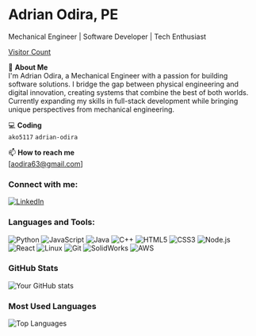 # Adrian Odira, PE

Mechanical Engineer | Software Developer | Tech Enthusiast

[Visitor Count](https://profile-counter.glitch.me/ako5117/count.svg)

🔧 **About Me**  
I'm Adrian Odira, a Mechanical Engineer with a passion for building software solutions. I bridge the gap between physical engineering and digital innovation, creating systems that combine the best of both worlds. Currently expanding my skills in full-stack development while bringing unique perspectives from mechanical engineering.

💻 **Coding**  
`ako5117` `adrian-odira`  

📫 **How to reach me**  
[aodira63@gmail.com]  

### Connect with me:
[![LinkedIn](https://img.shields.io/badge/LinkedIn-0077B5?style=for-the-badge&logo=linkedin&logoColor=white)](https://www.linkedin.com/in/adrian-odira/)

### Languages and Tools:
![Python](https://img.shields.io/badge/Python-3776AB?style=for-the-badge&logo=python&logoColor=white)
![JavaScript](https://img.shields.io/badge/JavaScript-F7DF1E?style=for-the-badge&logo=javascript&logoColor=black)
![Java](https://img.shields.io/badge/Java-007396?style=for-the-badge&logo=java&logoColor=white)
![C++](https://img.shields.io/badge/C%2B%2B-00599C?style=for-the-badge&logo=c%2B%2B&logoColor=white)
![HTML5](https://img.shields.io/badge/HTML5-E34F26?style=for-the-badge&logo=html5&logoColor=white)
![CSS3](https://img.shields.io/badge/CSS3-1572B6?style=for-the-badge&logo=css3&logoColor=white)
![Node.js](https://img.shields.io/badge/Node.js-339933?style=for-the-badge&logo=nodedotjs&logoColor=white)
![React](https://img.shields.io/badge/React-20232A?style=for-the-badge&logo=react&logoColor=61DAFB)
![Linux](https://img.shields.io/badge/Linux-FCC624?style=for-the-badge&logo=linux&logoColor=black)
![Git](https://img.shields.io/badge/Git-F05032?style=for-the-badge&logo=git&logoColor=white)
![SolidWorks](https://img.shields.io/badge/SolidWorks-0076D6?style=for-the-badge&logo=dassaultsystemes&logoColor=white)
![AWS](https://img.shields.io/badge/AWS-232F3E?style=for-the-badge&logo=amazonaws&logoColor=white)

### GitHub Stats
![Your GitHub stats](https://github-readme-stats.vercel.app/api?username=ako5117&show_icons=true&theme=radical)

### Most Used Languages
![Top Languages](https://github-readme-stats.vercel.app/api/top-langs/?username=ako5117&layout=compact&theme=radical)

